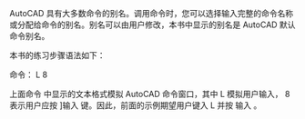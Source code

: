 AutoCAD 具有大多数命令的别名。调用命令时，您可以选择输入完整的命令名称或分配给命令的别名。别名可以由用户修改，本书中显示的别名是 AutoCAD 默认命令别名。

本书的练习步骤语法如下：

命令： L 8

上面命令 中显示的文本格式模拟 AutoCAD 命令窗口，其中 L 模拟用户输入， 8 表示用户应按 ]输入 键。因此，前面的示例期望用户键入 L 并按 输入 。